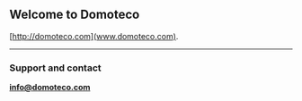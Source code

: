 ##  Welcome to  Domoteco

[http://domoteco.com](www.domoteco.com).

* * *

### Support and contact

**info@domoteco.com**

